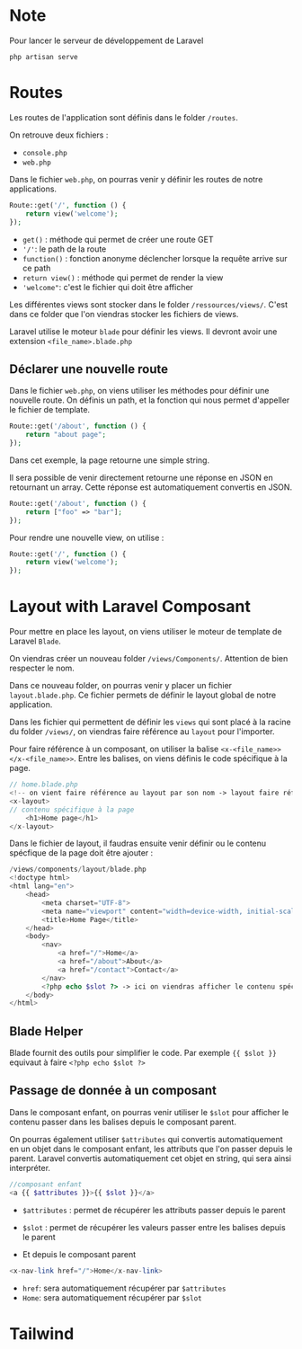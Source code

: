 # Note

Pour lancer le serveur de développement de Laravel 

```shell
php artisan serve
```
# Routes

Les routes de l'application sont définis dans le folder `/routes`.

On retrouve deux fichiers :
- `console.php`
- `web.php`

Dans le fichier `web.php`, on pourras venir y définir les routes de notre applications.
```php
Route::get('/', function () {
    return view('welcome');
});
```

- `get()` : méthode qui permet de créer une route GET
- `'/'`: le path de la route
- `function()` : fonction anonyme déclencher lorsque la requête arrive sur ce path
- `return view()` : méthode qui permet de render la view
- `'welcome"`: c'est le fichier qui doit être afficher

Les différentes views sont stocker dans le folder `/ressources/views/`. C'est dans ce folder que l'on viendras stocker les fichiers de views.

Laravel utilise le moteur `blade` pour définir les views. Il devront avoir une extension `<file_name>.blade.php`

## Déclarer une nouvelle route

Dans le fichier `web.php`, on viens utiliser les méthodes pour définir une nouvelle route. On définis un path, et la fonction qui nous permet d'appeller le fichier de template.
```php
Route::get('/about', function () {
    return "about page";
});
```
Dans cet exemple, la page retourne une simple string.

Il sera possible de venir directement retourne une réponse en JSON en retournant un array. Cette réponse est automatiquement convertis en JSON. 
```php
Route::get('/about', function () {
    return ["foo" => "bar"];
});
```

Pour rendre une nouvelle view, on utilise : 
```php
Route::get('/', function () {
    return view('welcome');
});
```

# Layout with Laravel Composant

Pour mettre en place les layout, on viens utiliser le moteur de template de Laravel `Blade`.

On viendras créer un nouveau folder `/views/Components/`. Attention de bien respecter le nom.

Dans ce nouveau folder, on pourras venir y placer un fichier `layout.blade.php`. Ce fichier permets de définir le layout global de notre application.

Dans les fichier qui permettent de définir les `views` qui sont placé à la racine du folder `/views/`, on viendras faire référence au `layout` pour l'importer.

Pour faire référence à un composant, on utiliser la balise `<x-<file_name>></x-<file_name>>`. Entre les balises, on viens définis le code spécifique à la page.
```php
// home.blade.php
<!-- on vient faire référence au layout par son nom -> layout faire référence au fichier /Components/layout/blade.php -->
<x-layout>
// contenu spécifique à la page
    <h1>Home page</h1>
</x-layout>
```

Dans le fichier de layout, il faudras ensuite venir définir ou le contenu spécfique de la page doit être ajouter :
```php
/views/components/layout/blade.php
<!doctype html>
<html lang="en">
    <head>
        <meta charset="UTF-8">
        <meta name="viewport" content="width=device-width, initial-scale=1">
        <title>Home Page</title>
    </head>
    <body>
        <nav>
            <a href="/">Home</a>
            <a href="/about">About</a>
            <a href="/contact">Contact</a>
        </nav>
        <?php echo $slot ?> -> ici on viendras afficher le contenu spécfique de la page qui appelle le layout
    </body>
</html>
```
## Blade Helper

Blade fournit des outils pour simplifier le code. Par exemple `{{ $slot }}` equivaut à faire `<?php echo $slot ?>`

## Passage de donnée à un composant 

Dans le composant enfant, on pourras venir utiliser le `$slot` pour afficher le contenu passer dans les balises depuis le composant parent.

On pourras également utiliser `$attributes` qui convertis automatiquement en un objet dans le composant enfant, les attributs que l'on passer depuis le parent.
Laravel convertis automatiquement cet objet en string, qui sera ainsi interpréter.

```php
//composant enfant 
<a {{ $attributes }}>{{ $slot }}</a>
```
- `$attributes` : permet de récupérer les attributs passer depuis le parent
- `$slot` : permet de récupérer les valeurs passer entre les balises depuis le parent

- Et depuis le composant parent 
```php
<x-nav-link href="/">Home</x-nav-link>
```
- `href`: sera automatiquement récupérer par `$attributes`
- `Home`: sera automatiquement récupérer par `$slot`

# Tailwind

